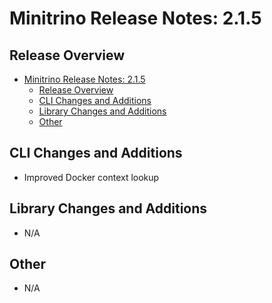 # Minitrino Release Notes: 2.1.5

## Release Overview

- [Minitrino Release Notes: 2.1.5](#minitrino-release-notes-215)
  - [Release Overview](#release-overview)
  - [CLI Changes and Additions](#cli-changes-and-additions)
  - [Library Changes and Additions](#library-changes-and-additions)
  - [Other](#other)

## CLI Changes and Additions

- Improved Docker context lookup

## Library Changes and Additions

- N/A

## Other

- N/A
